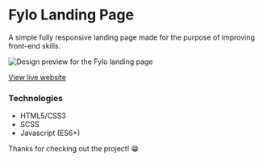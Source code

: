 # Fylo Landing Page

A simple fully responsive landing page made for the purpose of improving front-end skills.

![Design preview for the Fylo landing page](https://user-images.githubusercontent.com/56409227/148748995-f97d0613-6aef-4d48-b7ca-74e29b625dec.jpg)

[View live website](https://flyo-landing-page-dark.vercel.app/)

### Technologies

- HTML5/CSS3
- SCSS
- Javascript (ES6+)

Thanks for checking out the project! 😁
